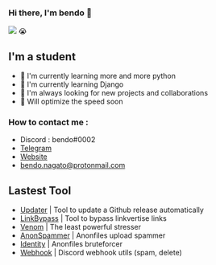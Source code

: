 ### Hi there, I'm bendo 👋 
![](https://komarev.com/ghpvc/?username=ogbendo&color=red) 😭


## I'm a student  
- 🐍 I'm currently learning more and more python
- 🤖 I'm currently learning Django
- 🤝 I'm always looking for new projects and collaborations
- 💨 Will optimize the speed soon

### How to contact me :
- Discord : bendo#0002
- [Telegram](https://t.me/bendoSells)
- [Website](https://bendo.codes/)
- bendo.nagato@protonmail.com

## Lastest Tool
- [Updater](https://github.com/ogbendo/Updater) | Tool to update a Github release automatically
- [LinkBypass](https://github.com/ogbendo/LinkBypass) | Tool to bypass linkvertise links
- [Venom](https://github.com/ogbendo/Venom) | The least powerful stresser
- [AnonSpammer](https://github.com/ogbendo/AnonSpammer) | Anonfiles upload spammer
- [Identity](https://github.com/ogbendo/Identity) | Anonfiles bruteforcer
- [Webhook](https://github.com/ogbendo/Webhook) | Discord webhook utils (spam, delete)


